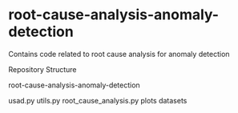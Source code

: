 # root-cause-analysis-anomaly-detection
Contains code related to root cause analysis for anomaly detection

Repository Structure

root-cause-analysis-anomaly-detection

usad.py
utils.py
root_cause_analysis.py
plots
datasets

